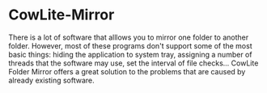 # CowLite-Mirror
There is a lot of software that alllows you to mirror one folder to another folder. However, most of these programs don't support some of the most basic things: hiding the application to system tray, assigning a number of threads that the software may use, set the interval of file checks... CowLite Folder Mirror offers a great solution to the problems that are caused by already existing software.
